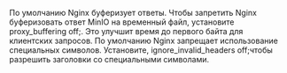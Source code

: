 По умолчанию Nginx буферизует ответы. Чтобы запретить Nginx буферизовать ответ MinIO на временный файл, установите proxy_buffering off;. Это улучшит время до первого байта для клиентских запросов.
По умолчанию Nginx запрещает использование специальных символов. Установите, ignore_invalid_headers off;чтобы разрешить заголовки со специальными символами.
